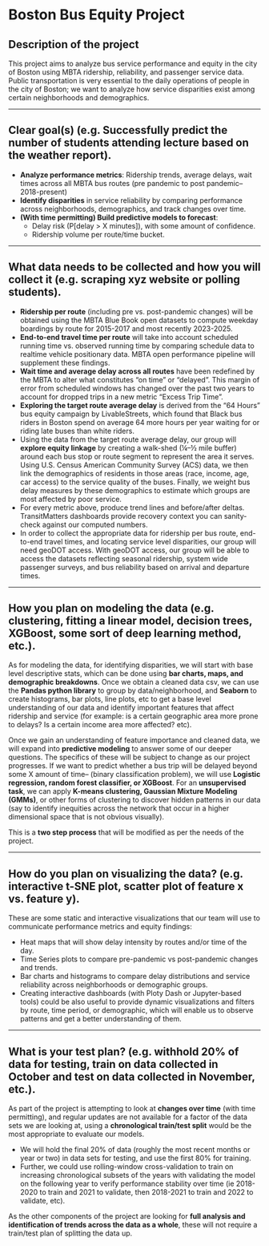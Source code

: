# Boston Bus Equity Project

## Description of the project
This project aims to analyze bus service performance and equity in the city of Boston using MBTA ridership, reliability, and passenger service data. Public transportation is very essential to the daily operations of people in the city of Boston; we want to analyze how service disparities exist among certain neighborhoods and demographics.

---

## Clear goal(s) (e.g. Successfully predict the number of students attending lecture based on the weather report).
- **Analyze performance metrics**: Ridership trends, average delays, wait times across all MBTA bus routes (pre pandemic to post pandemic–2018-present)  
- **Identify disparities** in service reliability by comparing performance across neighborhoods, demographics, and track changes over time.  
- **(With time permitting) Build predictive models to forecast**:  
  - Delay risk (P[delay > X minutes]), with some amount of confidence.  
  - Ridership volume per route/time bucket.  

---

## What data needs to be collected and how you will collect it (e.g. scraping xyz website or polling students).
- **Ridership per route** (including pre vs. post-pandemic changes) will be obtained using the MBTA Blue Book open datasets to compute weekday boardings by route for 2015-2017 and most recently 2023-2025.  
- **End-to-end travel time per route** will take into account scheduled running time vs. observed running time by comparing schedule data to realtime vehicle positionary data. MBTA open performance pipeline will supplement these findings.  
- **Wait time and average delay across all routes** have been redefined by the MBTA to alter what constitutes “on time” or “delayed”. This margin of error from scheduled windows has changed over the past two years to account for dropped trips in a new metric “Excess Trip Time”.  
- **Exploring the target route average delay** is derived from the “64 Hours” bus equity campaign by LivableStreets, which found that Black bus riders in Boston spend on average 64 more hours per year waiting for or riding late buses than white riders.  
- Using the data from the target route average delay, our group will **explore equity linkage** by creating a walk-shed (¼–½ mile buffer) around each bus stop or route segment to represent the area it serves. Using U.S. Census American Community Survey (ACS) data, we then link the demographics of residents in those areas (race, income, age, car access) to the service quality of the buses. Finally, we weight bus delay measures by these demographics to estimate which groups are most affected by poor service.  
- For every metric above, produce trend lines and before/after deltas. TransitMatters dashboards provide recovery context you can sanity-check against our computed numbers.  
- In order to collect the appropriate data for ridership per bus route, end-to-end travel times, and locating service level disparities, our group will need geoDOT access. With geoDOT access, our group will be able to access the datasets reflecting seasonal ridership, system wide passenger surveys, and bus reliability based on arrival and departure times.  

---

## How you plan on modeling the data (e.g. clustering, fitting a linear model, decision trees, XGBoost, some sort of deep learning method, etc.).
As for modeling the data, for identifying disparities, we will start with base level descriptive stats, which can be done using **bar charts, maps, and demographic breakdowns**. Once we obtain a cleaned data csv, we can use the **Pandas python library** to group by data/neighborhood, and **Seaborn** to create histograms, bar plots, line plots, etc to get a base level understanding of our data and identify important features that affect ridership and service (for example: is a certain geographic area more prone to delays? Is a certain income area more affected? etc).  

Once we gain an understanding of feature importance and cleaned data, we will expand into **predictive modeling** to answer some of our deeper questions. The specifics of these will be subject to change as our project progresses. If we want to predict whether a bus trip will be delayed beyond some X amount of time– (binary classification problem), we will use **Logistic regression, random forest classifier, or XGBoost**. For an **unsupervised task**, we can apply **K-means clustering, Gaussian Mixture Modeling (GMMs)**, or other forms of clustering to discover hidden patterns in our data (say to identify inequities across the network that occur in a higher dimensional space that is not obvious visually).  

This is a **two step process** that will be modified as per the needs of the project.  

---

## How do you plan on visualizing the data? (e.g. interactive t-SNE plot, scatter plot of feature x vs. feature y).
These are some static and interactive visualizations that our team will use to communicate performance metrics and equity findings:  
- Heat maps that will show delay intensity by routes and/or time of the day.  
- Time Series plots to compare pre-pandemic vs post-pandemic changes and trends.  
- Bar charts and histograms to compare delay distributions and service reliability across neighborhoods or demographic groups.  
- Creating interactive dashboards (with Ploty Dash or Jupyter-based tools) could be also useful to provide dynamic visualizations and filters by route, time period, or demographic, which will enable us to observe patterns and get a better understanding of them.  

---

## What is your test plan? (e.g. withhold 20% of data for testing, train on data collected in October and test on data collected in November, etc.).
As part of the project is attempting to look at **changes over time** (with time permitting), and regular updates are not available for a factor of the data sets we are looking at, using a **chronological train/test split** would be the most appropriate to evaluate our models.  

- We will hold the final 20% of data (roughly the most recent months or year or two) in data sets for testing, and use the first 80% for training.  
- Further, we could use rolling-window cross-validation to train on increasing chronological subsets of the years with validating the model on the following year to verify performance stability over time (ie 2018-2020 to train and 2021 to validate, then 2018-2021 to train and 2022 to validate, etc).  

As the other components of the project are looking for **full analysis and identification of trends across the data as a whole**, these will not require a train/test plan of splitting the data up.  
